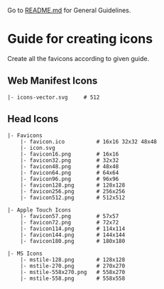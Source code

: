 Go to [README.md](../../../README.md) for General Guidelines.

# Guide for creating icons

Create all the favicons according to given guide.

## Web Manifest Icons

```
|- icons-vector.svg     # 512
```

## Head Icons

```
|- Favicons
    |- favicon.ico          # 16x16 32x32 48x48
    |- icon.svg
    |- favicon16.png        # 16x16
    |- favicon32.png        # 32x32
    |- favicon48.png        # 48x48
    |- favicon64.png        # 64x64
    |- favicon96.png        # 96x96
    |- favicon128.png       # 128x128
    |- favicon256.png       # 256x256
    |- favicon512.png       # 512x512

|- Apple Touch Icons
    |- favicon57.png        # 57x57
    |- favicon72.png        # 72x72
    |- favicon114.png       # 114x114
    |- favicon144.png       # 144x144
    |- favicon180.png       # 180x180

|- MS Icons
    |- mstile-128.png       # 128x128
    |- mstile-270.png       # 270x270
    |- mstile-558x270.png   # 558x270
    |- mstile-558.png       # 558x558
```
